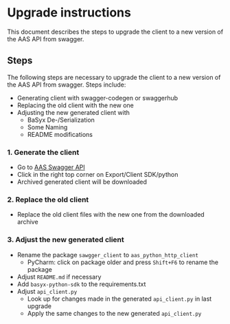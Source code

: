 # Upgrade instructions
This document describes the steps to upgrade the client to a new version of the AAS API from swagger.

## Steps
The following steps are necessary to upgrade the client to a new version of the AAS API from swagger. Steps include:
- Generating client with swagger-codegen or swaggerhub
- Replacing the old client with the new one
- Adjusting the new generated client with 
  - BaSyx De-/Serialization
  - Some Naming
  - README modifications


### 1. Generate the client
- Go to [AAS Swagger API](https://app.swaggerhub.com/apis/Plattform_i40/Entire-API-Collection/)
- Click in the right top corner on Export/Client SDK/python
- Archived generated client will be downloaded

### 2. Replace the old client
- Replace the old client files with the new one from the downloaded archive

### 3. Adjust the new generated client
- Rename the package `sawgger_client` to `aas_python_http_client` 
  - PyCharm: click on package older and press `Shift+F6` to rename the package
- Adjust `README.md` if necessary
- Add `basyx-python-sdk` to the requirements.txt
- Adjust `api_client.py`
  - Look up for changes made in the generated `api_client.py` in last upgrade
  - Apply the same changes to the new generated `api_client.py`
